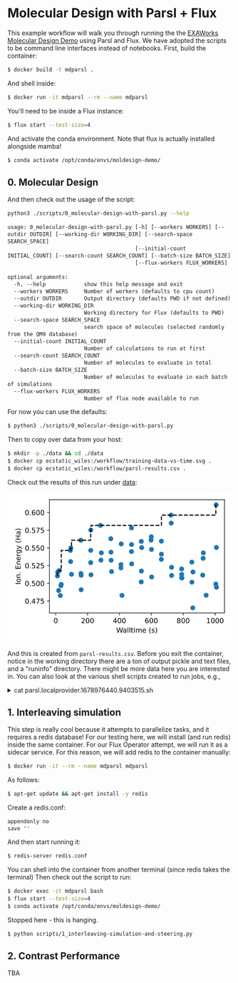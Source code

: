 # Molecular Design with Parsl + Flux

This example workflow will walk you through running the 
the [EXAWorks Molecular Design Demo](https://github.com/ExaWorks/molecular-design-parsl-demo)
using Parsl and Flux. We have adopted the scripts to be command line interfaces instead
of notebooks. First, build the container:

```bash
$ docker build -t mdparsl .
```

And shell inside:

```bash
$ docker run -it mdparsl --rm --name mdparsl
```

You'll need to be inside a Flux instance:

```bash
$ flux start --test-size=4
```

And activate the conda environment. Note that flux is actually installed alongside mamba!

```bash
$ conda activate /opt/conda/envs/moldesign-demo/
```

## 0. Molecular Design

And then check out the usage of the script:
```bash
python3 ./scripts/0_molecular-design-with-parsl.py --help
```
```console
usage: 0_molecular-design-with-parsl.py [-h] [--workers WORKERS] [--outdir OUTDIR] [--working-dir WORKING_DIR] [--search-space SEARCH_SPACE]
                                        [--initial-count INITIAL_COUNT] [--search-count SEARCH_COUNT] [--batch-size BATCH_SIZE]
                                        [--flux-workers FLUX_WORKERS]

optional arguments:
  -h, --help            show this help message and exit
  --workers WORKERS     Number of workers (defaults to cpu count)
  --outdir OUTDIR       Output directory (defaults PWD if not defined)
  --working-dir WORKING_DIR
                        Working directory for Flux (defaults to PWD)
  --search-space SEARCH_SPACE
                        search space of molecules (selected randomly from the QM9 database)
  --initial-count INITIAL_COUNT
                        Number of calculations to run at first
  --search-count SEARCH_COUNT
                        Number of molecules to evaluate in total
  --batch-size BATCH_SIZE
                        Number of molecules to evaluate in each batch of simulations
  --flux-workers FLUX_WORKERS
                        Number of flux node available to run
```

For now you can use the defaults:

```bash
$ python3 ./scripts/0_molecular-design-with-parsl.py
```
Then to copy over data from your host:

```bash
$ mkdir -p ./data && cd ./data
$ docker cp ecstatic_wiles:/workflow/training-data-vs-time.svg .
$ docker cp ecstatic_wiles:/workflow/parsl-results.csv .
```

Check out the results of this run under [data](data):


<img src="./data/training-data-vs-time.svg">

And this is created from `parsl-results.csv`.
Before you exit the container, notice in the working directory there are a ton of output pickle and text files,
and a "runinfo" directory. There might be more data here you are interested in. You can also look at the various
shell scripts created to run jobs, e.g.,

<details>

<summary>cat parsl.localprovider.1678976440.9403515.sh</summary>

```bash
export JOBNAME=$parsl.localprovider.1678976440.9403515
set -e
export CORES=$(getconf _NPROCESSORS_ONLN)
[[ "1" == "1" ]] && echo "Found cores : $CORES"
WORKERCOUNT=1
FAILONANY=0
PIDS=""

CMD() {
/usr/bin/flux start /opt/conda/envs/moldesign-demo/bin/python3 /opt/conda/envs/moldesign-demo/lib/python3.9/site-packages/parsl/executors/flux/flux_instance_manager.py tcp e25b3d4a9787 45085
}
for COUNT in $(seq 1 1 $WORKERCOUNT); do
    [[ "1" == "1" ]] && echo "Launching worker: $COUNT"
    CMD $COUNT &
    PIDS="$PIDS $!"
done

ALLFAILED=1
ANYFAILED=0
for PID in $PIDS ; do
    wait $PID
    if [ "$?" != "0" ]; then
        ANYFAILED=1
    else
        ALLFAILED=0
    fi
done

[[ "1" == "1" ]] && echo "All workers done"
if [ "$FAILONANY" == "1" ]; then
    exit $ANYFAILED
else
    exit $ALLFAILED
fi
(moldesign-demo) root@e25b3d4a9787:/workflow# cat parsl.localprovider.1678976440.9403515.sh

export JOBNAME=$parsl.localprovider.1678976440.9403515
set -e
export CORES=$(getconf _NPROCESSORS_ONLN)
[[ "1" == "1" ]] && echo "Found cores : $CORES"
WORKERCOUNT=1
FAILONANY=0
PIDS=""

CMD() {
/usr/bin/flux start /opt/conda/envs/moldesign-demo/bin/python3 /opt/conda/envs/moldesign-demo/lib/python3.9/site-packages/parsl/executors/flux/flux_instance_manager.py tcp e25b3d4a9787 45085
}
for COUNT in $(seq 1 1 $WORKERCOUNT); do
    [[ "1" == "1" ]] && echo "Launching worker: $COUNT"
    CMD $COUNT &
    PIDS="$PIDS $!"
done

ALLFAILED=1
ANYFAILED=0
for PID in $PIDS ; do
    wait $PID
    if [ "$?" != "0" ]; then
        ANYFAILED=1
    else
        ALLFAILED=0
    fi
done

[[ "1" == "1" ]] && echo "All workers done"
if [ "$FAILONANY" == "1" ]; then
    exit $ANYFAILED
else
    exit $ALLFAILED
fi
```

</details>

## 1. Interleaving simulation

This step is really cool because it attempts to parallelize tasks, and it requires a redis database!
For our testing here, we will install (and run redis) inside the same container. For our
Flux Operator attempt, we will run it as a sidecar service. For this reason, we will
add redis to the container manually:

```bash
$ docker run -it --rm --name mdparsl mdparsl
```

As follows:

```bash
$ apt-get update && apt-get install -y redis
```

Create a redis.conf:

```
appendonly no
save ''
```

And then start running it:

```bash
$ redis-server redis.conf
```

You can shell into the container from another terminal (since redis takes the terminal)
Then check out the script to run:

```bash
$ docker exec -it mdparsl bash
$ flux start --test-size=4
$ conda activate /opt/conda/envs/moldesign-demo/
```

Stopped here - this is hanging.

```bash
$ python scripts/1_interleaving-simulation-and-steering.py
```


## 2. Contrast Performance

TBA